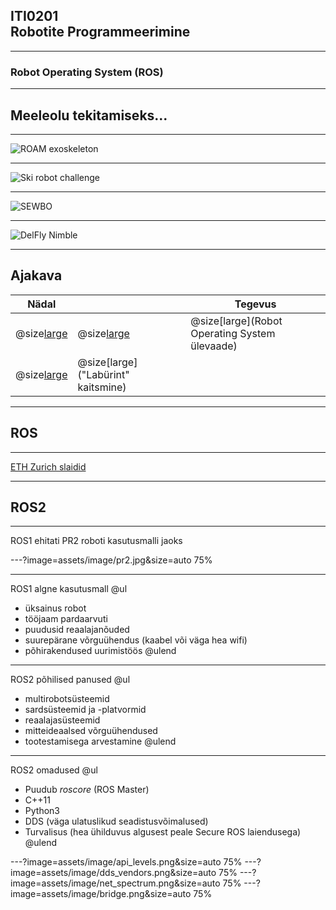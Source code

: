 ## ITI0201<br />Robotite Programmeerimine

---
### Robot Operating System (ROS)

---
## Meeleolu tekitamiseks...

---
![ROAM exoskeleton](https://www.youtube.com/embed/Rr_5XjJUfQ0)

---
![Ski robot challenge](https://www.youtube.com/embed/6yj4S9nfgY4)

---
![SEWBO](https://www.youtube.com/embed/sjjzo3c7b_8)

---
![DelFly Nimble](https://www.youtube.com/embed/CEhu-FePBC0)

---
## Ajakava

Nädal |  | Tegevus
------|--|--------
@size[large](**16**) | @size[large](@color[goldenrod](Loeng)) | @size[large](Robot Operating System ülevaade)
  | @size[large](@color[darkgreen](Praktikum)) | @size[large]("Labürint" kaitsmine)

---
## ROS

---
[ETH Zurich slaidid](http://www.rsl.ethz.ch/education-students/lectures/ros.html)

---
## ROS2

---
ROS1 ehitati PR2 roboti kasutusmalli jaoks

---?image=assets/image/pr2.jpg&size=auto 75%

---
ROS1 algne kasutusmall
@ul
- üksainus robot
- tööjaam pardaarvuti
- puudusid reaalajanõuded
- suurepärane võrguühendus (kaabel või väga hea wifi)
- põhirakendused uurimistöös
@ulend

---
ROS2 põhilised panused
@ul
- multirobotsüsteemid
- sardsüsteemid ja -platvormid
- reaalajasüsteemid
- mitteideaalsed võrguühendused
- tootestamisega arvestamine
@ulend

---
ROS2 omadused
@ul
- Puudub _roscore_ (ROS Master)
- C++11
- Python3
- DDS (väga ulatuslikud seadistusvõimalused)
- Turvalisus (hea ühilduvus algusest peale Secure ROS laiendusega)
@ulend

---?image=assets/image/api_levels.png&size=auto 75%
---?image=assets/image/dds_vendors.png&size=auto 75%
---?image=assets/image/net_spectrum.png&size=auto 75%
---?image=assets/image/bridge.png&size=auto 75%
